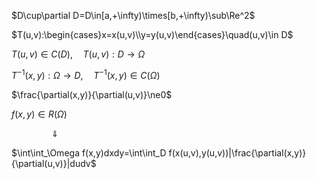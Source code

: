 $D\cup\partial D=D\in[a,+\infty)\times[b,+\infty)\sub\Re^2$

$T(u,v):\begin{cases}x=x(u,v)\\y=y(u,v)\end{cases}\quad(u,v)\in D$

$T(u,v)\in C(D),\quad T(u,v):D\to\Omega$

$T^{-1}(x,y):\Omega\to D,\quad T^{-1}(x,y)\in C(\Omega)$

$\frac{\partial(x,y)}{\partial(u,v)}\ne0$

$f(x,y)\in R(\Omega)$

$\qquad\qquad\Downarrow$

$\int\int_\Omega f(x,y)dxdy=\int\int_D f(x(u,v),y(u,v))|\frac{\partial(x,y)}{\partial(u,v)}|dudv$



